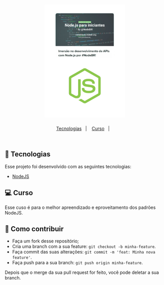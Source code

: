 <h1 align="center">
   <img src='./img/nodeJS.jpg' width='50%' heigth='50%'>
</h1>


<p align="center">
  <a href="#rocket-tecnologias">Tecnologias</a>&nbsp;&nbsp;&nbsp;|&nbsp;&nbsp;&nbsp;
  <a href="#-curso">Curso</a>&nbsp;&nbsp;&nbsp;|&nbsp;&nbsp;&nbsp;
</p>

<br>

## :rocket: Tecnologias

Esse projeto foi desenvolvido com as seguintes tecnologias:

- [NodeJS](https://nodejs.org/)


## 💻 Curso

Esse cuso é para o melhor apreendizado e eproveitamento dos padrões NodeJS.

## 🤔 Como contribuir

- Faça um fork desse repositório;
- Cria uma branch com a sua feature: `git checkout -b minha-feature`.
- Faça commit das suas alterações: `git commit -m 'feat: Minha nova feature'`.
- Faça push para a sua branch: `git push origin minha-feature`.

Depois que o merge da sua pull request for feito, você pode deletar a sua branch.



